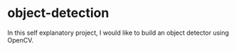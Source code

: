 # object-detection
 In this self explanatory project, I would like to build an object detector using OpenCV.
